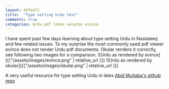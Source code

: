 ```yaml
---
layout: default
title:  "Type setting Urdu text"
comments: true
categories: Urdu pdf latex xelatex evince
---
```


I have spent past few days learning about type setting Urdu in Nastaleeq and few related issues. To my surprise the most commonly used pdf viewer evince does not render Urdu pdf documents. Okular renders it correctly, see following two images for a comparison.
![Urdu as rendered by evince]({{"/assets/images/evince.png" | relative_url }})
![Urdu as rendered by okular]({{"/assets/images/okular.png" | relative_url }})


A very useful resource for type setting Urdu in latex [Abid Mujtaba's github repo](https://github.com/abid-mujtaba/urdu-latex)
